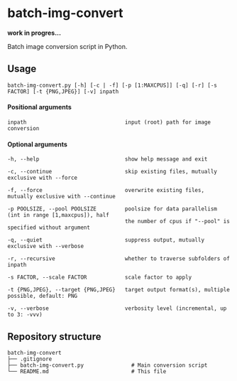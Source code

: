 # batch-img-convert

**work in progres...**

Batch image conversion script in Python.


## Usage

``` 
batch-img-convert.py [-h] [-c | -f] [-p [1:MAXCPUS]] [-q] [-r] [-s FACTOR] [-t {PNG,JPEG}] [-v] inpath
``` 
#### Positional arguments
 
``` 
inpath                               input (root) path for image conversion
``` 

#### Optional arguments
``` 
-h, --help                           show help message and exit

-c, --continue                       skip existing files, mutually exclusive with --force

-f, --force                          overwrite existing files, mutually exclusive with --continue

-p POOLSIZE, --pool POOLSIZE         poolsize for data parallelism (int in range [1,maxcpus]), half
                                     the number of cpus if "--pool" is specified without argument

-q, --quiet                          suppress output, mutually exclusive with --verbose

-r, --recursive                      whether to traverse subfolders of inpath

-s FACTOR, --scale FACTOR            scale factor to apply

-t {PNG,JPEG}, --target {PNG,JPEG}   target output format(s), multiple possible, default: PNG

-v, --verbose                        verbosity level (incremental, up to 3: -vvv)
``` 


## Repository structure

```
batch-img-convert
├── .gitignore
├── batch-img-convert.py               # Main conversion script
└── README.md                          # This file
```
